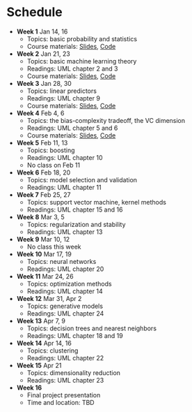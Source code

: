 # Schedule

- **Week 1** Jan 14, 16
	- Topics: basic probability and statistics
	- Course materials: [Slides](slides/lecture-01.pdf), [Code](https://colab.research.google.com/github/jiyfeng/uva-ml-course/blob/master/code/lecture-01.ipynb)
- **Week 2** Jan 21, 23
	- Topics: basic machine learning theory
	- Readings: UML chapter 2 and 3
	- Course materials: [Slides](slides/lecture-02.pdf), [Code](https://colab.research.google.com/github/jiyfeng/uva-ml-course/blob/master/code/lecture-02.ipynb)
- **Week 3** Jan 28, 30
	- Topics: linear predictors
	- Readings: UML chapter 9
	- Course materials: [Slides](slides/lecture-03.pdf), [Code](https://colab.research.google.com/github/jiyfeng/uva-ml-course/blob/master/code/lecture-03.ipynb)
- **Week 4** Feb 4, 6
	- Topics: the bias-complexity tradeoff, the VC dimension
	- Readings: UML chapter 5 and 6
	- Course materials: [Slides](slides/lecture-04.pdf), [Code](https://colab.research.google.com/github/jiyfeng/uva-ml-course/blob/master/code/lecture-04.ipynb)
- **Week 5** Feb 11, 13
	- Topics: boosting
	- Readings: UML chapter 10
	- No class on Feb 11
- **Week 6** Feb 18, 20
	- Topics: model selection and validation
	- Readings: UML chapter 11
- **Week 7** Feb 25, 27
	- Topics: support vector machine, kernel methods 
	- Readings: UML chapter 15 and 16
- **Week 8** Mar 3, 5
	- Topics: regularization and stability
	- Readings: UML chapter 13
- **Week 9** Mar 10, 12 
	- No class this week
- **Week 10** Mar 17, 19
	- Topics: neural networks
	- Readings: UML chapter 20
- **Week 11** Mar 24, 26
	- Topics: optimization methods
	- Readings: UML chapter 14
- **Week 12** Mar 31, Apr 2
	- Topics: generative models
	- Readings: UML chapter 24
- **Week 13** Apr 7, 9
	- Topics: decision trees and nearest neighbors
	- Readings: UML chapter 18 and 19
- **Week 14** Apr 14, 16
	- Topics: clustering
	- Readings: UML chapter 22
- **Week 15** Apr 21
	- Topics: dimensionality reduction 
	- Readings: UML chapter 23
- **Week 16**
	- Final project presentation
	- Time and location: TBD

